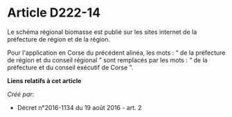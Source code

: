 # Article D222-14

Le schéma régional biomasse est publié sur les sites internet de la préfecture de région et de la région.

Pour l'application en Corse du précédent alinéa, les mots : “ de la préfecture de région et du conseil régional ” sont
remplacés par les mots : “ de la préfecture et du conseil exécutif de Corse ”.

**Liens relatifs à cet article**

_Créé par_:

  - Décret n°2016-1134 du 19 août 2016 - art. 2
